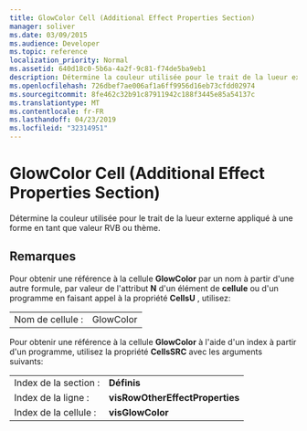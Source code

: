 ```yaml
---
title: GlowColor Cell (Additional Effect Properties Section)
manager: soliver
ms.date: 03/09/2015
ms.audience: Developer
ms.topic: reference
localization_priority: Normal
ms.assetid: 640d18c0-5b6a-4a2f-9c81-f74de5ba9eb1
description: Détermine la couleur utilisée pour le trait de la lueur externe appliqué à une forme en tant que valeur RVB ou thème.
ms.openlocfilehash: 726dbef7ae006af1a6ff9956d16eb73cfdd02974
ms.sourcegitcommit: 8fe462c32b91c87911942c188f3445e85a54137c
ms.translationtype: MT
ms.contentlocale: fr-FR
ms.lasthandoff: 04/23/2019
ms.locfileid: "32314951"
---
```

# <a name="glowcolor-cell-additional-effect-properties-section"></a>GlowColor Cell (Additional Effect Properties Section)

Détermine la couleur utilisée pour le trait de la lueur externe appliqué à une forme en tant que valeur RVB ou thème.
  
## <a name="remarks"></a>Remarques

Pour obtenir une référence à la cellule **GlowColor** par un nom à partir d'une autre formule, par valeur de l'attribut **N** d'un élément de **cellule** ou d'un programme en faisant appel à la propriété **CellsU** , utilisez: 
  
|||
|:-----|:-----|
| Nom de cellule :  <br/> | GlowColor  <br/> |
   
Pour obtenir une référence à la cellule **GlowColor** à l'aide d'un index à partir d'un programme, utilisez la propriété **CellsSRC** avec les arguments suivants: 
  
|||
|:-----|:-----|
| Index de la section :  <br/> |**Définis** <br/> |
| Index de la ligne :  <br/> |**visRowOtherEffectProperties** <br/> |
| Index de la cellule :  <br/> |**visGlowColor** <br/> |
   

